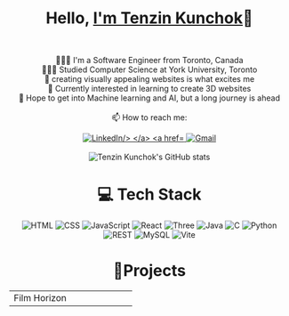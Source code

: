 <h1 align="center">Hello, <a href="https://github.com/tenzinkunchok25" 
  title="Profile">I'm Tenzin Kunchok</a>👋</h2>

<br>
<p align="center">
  👩🏻‍💻 I'm a Software Engineer from Toronto, Canada<br>
  👩🏻‍🎓 Studied Computer Science at York University, Toronto<br>
  🎨 creating visually appealing websites is what excites me<br>
  💭 Currently interested in learning to create 3D websites<br>
  🌷 Hope to get into Machine learning and AI, but a long journey is ahead<br>
  <br>
  📫 How to reach me:
</p>
<div align='center'>
  <a href="https://www.linkedin.com/in/tenzinkunchok77/"> 
    <img src="https://img.shields.io/badge/linkedin-%230077B5.svg?style=for-the-badge&logo=linkedin&logoColor=white" alt="LinkedIn/>
  </a>
  <a href="mailto: tenzinkunchok012511@gmail.com"> 
    <img src="https://img.shields.io/badge/Gmail-D14836?style=for-the-badge&logo=gmail&logoColor=white" alt="Gmail"/>
  </a>
</div>
<br>

<div align="center">
  <img src="https://github-readme-stats.vercel.app/api?username=tenzinkunchok25&theme=radical&hide_border=false&include_all_commits=true&count_private=true" alt="Tenzin Kunchok's GitHub stats"><br/>
</div>

<h1 align="center">💻 Tech Stack</h1>
<div align="center">
  <img src="https://img.shields.io/badge/html5-%23E34F26.svg?style=for-the-badge&logo=html5&logoColor=white" alt="HTML">
  <img src="https://img.shields.io/badge/css3-%231572B6.svg?style=for-the-badge&logo=css3&logoColor=white" alt="CSS">
  <img src="https://img.shields.io/badge/javascript-%23323330.svg?style=for-the-badge&logo=javascript&logoColor=%23F7DF1E" alt="JavaScript">
  <img src="https://img.shields.io/badge/react-%2320232a.svg?style=for-the-badge&logo=react&logoColor=%2361DAFB" alt="React">
  <img src="https://img.shields.io/badge/threejs-black?style=for-the-badge&logo=three.js&logoColor=white" alt="Three">
  <img src="https://img.shields.io/badge/java-%23ED8B00.svg?style=for-the-badge&logo=openjdk&logoColor=white" alt="Java">
  <img src="https://img.shields.io/badge/c-%2300599C.svg?style=for-the-badge&logo=c&logoColor=white" alt="C">
  <img src="https://img.shields.io/badge/python-3670A0?style=for-the-badge&logo=python&logoColor=ffdd54" alt="Python">
  <img src="https://img.shields.io/badge/DJANGO-REST-ff1709?style=for-the-badge&logo=django&logoColor=white&color=ff1709&labelColor=gray" alt="REST">
  <img src="https://img.shields.io/badge/mysql-4479A1.svg?style=for-the-badge&logo=mysql&logoColor=white" alt="MySQL">
  <img src="https://img.shields.io/badge/vite-%23646CFF.svg?style=for-the-badge&logo=vite&logoColor=white" alt="Vite">  
</div>

<h1 align='center'>📱Projects</h1>
<table>
  <tr>
  <td width='50%>
  <h2 align='center>Film Horizon</h2>
  <div align='center>
    <a href='https://filmhorizon.netlify.app'>
    </a>
    </div>
    
  </td>
    
  </tr>
</table>

